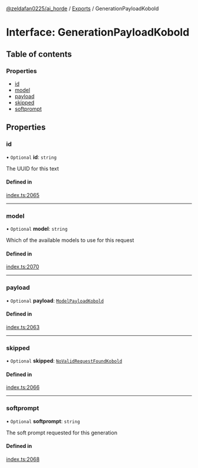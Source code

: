 [@zeldafan0225/ai_horde](../README.md) / [Exports](../modules.md) / GenerationPayloadKobold

# Interface: GenerationPayloadKobold

## Table of contents

### Properties

- [id](GenerationPayloadKobold.md#id)
- [model](GenerationPayloadKobold.md#model)
- [payload](GenerationPayloadKobold.md#payload)
- [skipped](GenerationPayloadKobold.md#skipped)
- [softprompt](GenerationPayloadKobold.md#softprompt)

## Properties

### id

• `Optional` **id**: `string`

The UUID for this text

#### Defined in

[index.ts:2065](https://github.com/ZeldaFan0225/ai_horde/blob/9b3ae88/index.ts#L2065)

___

### model

• `Optional` **model**: `string`

Which of the available models to use for this request

#### Defined in

[index.ts:2070](https://github.com/ZeldaFan0225/ai_horde/blob/9b3ae88/index.ts#L2070)

___

### payload

• `Optional` **payload**: [`ModelPayloadKobold`](ModelPayloadKobold.md)

#### Defined in

[index.ts:2063](https://github.com/ZeldaFan0225/ai_horde/blob/9b3ae88/index.ts#L2063)

___

### skipped

• `Optional` **skipped**: [`NoValidRequestFoundKobold`](NoValidRequestFoundKobold.md)

#### Defined in

[index.ts:2066](https://github.com/ZeldaFan0225/ai_horde/blob/9b3ae88/index.ts#L2066)

___

### softprompt

• `Optional` **softprompt**: `string`

The soft prompt requested for this generation

#### Defined in

[index.ts:2068](https://github.com/ZeldaFan0225/ai_horde/blob/9b3ae88/index.ts#L2068)
